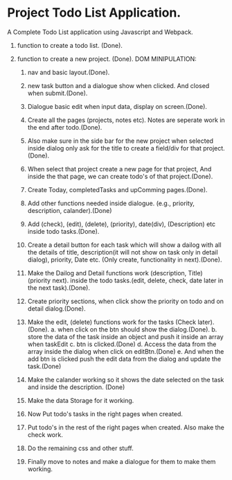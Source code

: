 # Project Todo List Application.
A Complete Todo List application using Javascript and Webpack.


1. function to create a todo list. (Done).
2. function to create a new project. (Done).
DOM MINIPULATION:

    1.  nav and basic layout.(Done).
    2.  new task button and a dialogue show when clicked. And closed when submit.(Done).
    3.  Dialogue basic edit when input data, display on screen.(Done).
    4.  Create all the pages (projects, notes etc). Notes are seperate work in the end after 
        todo.(Done).
    5.  Also make sure in the side bar for the new project when selected inside dialog only 
        ask for the title to create a field/div for that project. (Done).
    6.  When select that project create a new page for that project, And inside the
        that page, we can create todo's of that project.(Done).
    7.  Create Today, completedTasks and upComming pages.(Done).
    8.  Add other functions needed inside dialogue. (e.g., priority, description, calander).(Done)
    9.  Add (check), (edit), (delete), (priority), date(div), (Description) etc inside todo tasks.(Done).
    10. Create a detail button for each task which will show a dailog with all the details
        of title, description(it will not show on task only in detail dialog), priority,
        Date etc. (Only create, functionality in next).(Done).
    11. Make the Dailog and Detail functions work (description, Title) (priority next).
        inside the todo tasks.(edit, delete, check, date later in the next task).(Done).
    12. Create priority sections, when click show the priority on todo and on detail dialog.(Done).
    13. Make the edit, (delete) functions work for the tasks (Check later). (Done).
        a. when click on the btn should show the dialog.(Done).
        b. store the data of the task inside an object and push it inside an array when taskEdit
        c. btn is clicked.(Done)
        d. Access the data from the array inside the dialog when click on editBtn.(Done)
        e. And when the add btn is clicked push the edit data from the dialog and update
            the task.(Done)
    14. Make the calander working so it shows the date selected on the task and inside the description. (Done)

    15. Make the data Storage for it working.

    16. Now Put todo's tasks in the right pages when created.
    17. Put todo's in the rest of the right pages when created. Also make the check work.
    18. Do the remaining css and other stuff.
    19. Finally move to notes and make a dialogue for them to make them working.